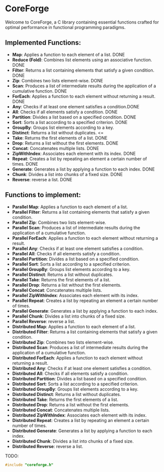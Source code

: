 # CoreForge

Welcome to CoreForge, a C library containing essential functions crafted for optimal performance in functional programming paradigms.

## Implemented Functions:

- **Map**: Applies a function to each element of a list. DONE
- **Reduce (Fold)**: Combines list elements using an associative function. DONE
- **Filter**: Returns a list containing elements that satisfy a given condition. DONE
- **Zip**: Combines two lists element-wise. DONE
- **Scan**: Produces a list of intermediate results during the application of a cumulative function. DONE
- **ForEach**: Applies a function to each element without returning a result. DONE
- **Any**: Checks if at least one element satisfies a condition.DONE
- **All**: Checks if all elements satisfy a condition. DONE
- **Partition**: Divides a list based on a specified condition. DONE
- **Sort**: Sorts a list according to a specified criterion. DONE
- **GroupBy**: Groups list elements according to a key.
- **Distinct**: Returns a list without duplicates. <= 
- **Take**: Returns the first elements of a list. DONE
- **Drop**: Returns a list without the first elements. DONE
- **Concat**: Concatenates multiple lists. DONE
- **ZipWithIndex**: Associates each element with its index. DONE
- **Repeat**: Creates a list by repeating an element a certain number of times. DONE
- **Generate**: Generates a list by applying a function to each index. DONE
- **Chunk**: Divides a list into chunks of a fixed size. DONE
- **Reverse**:  reverse a list. DONE
## Functions to implement:
- **Parallel Map**: Applies a function to each element of a list. 
- **Parallel Filter**: Returns a list containing elements that satisfy a given condition.
- **Parallel Zip**: Combines two lists element-wise. 
- **Parallel Scan**: Produces a list of intermediate results during the application of a cumulative function. 
- **Parallel ForEach**: Applies a function to each element without returning a result. 
- **Parallel Any**: Checks if at least one element satisfies a condition.
- **Parallel All**: Checks if all elements satisfy a condition. 
- **Parallel Partition**: Divides a list based on a specified condition. 
- **Parallel Sort**: Sorts a list according to a specified criterion. 
- **Parallel GroupBy**: Groups list elements according to a key.
- **Parallel Distinct**: Returns a list without duplicates.  
- **Parallel Take**: Returns the first elements of a list. 
- **Parallel Drop**: Returns a list without the first elements. 
- **Parallel Concat**: Concatenates multiple lists. 
- **Parallel ZipWithIndex**: Associates each element with its index. 
- **Parallel Repeat**: Creates a list by repeating an element a certain number of times. 
- **Parallel Generate**: Generates a list by applying a function to each index. 
- **Parallel Chunk**: Divides a list into chunks of a fixed size. 
- **Parallel Reverse**:  reverse a list.
- **Distributed Map**: Applies a function to each element of a list. 
- **Distributed Filter**: Returns a list containing elements that satisfy a given condition.
- **Distributed Zip**: Combines two lists element-wise. 
- **Distributed Scan**: Produces a list of intermediate results during the application of a cumulative function. 
- **Distributed ForEach**: Applies a function to each element without returning a result. 
- **Distributed Any**: Checks if at least one element satisfies a condition.
- **Distributed All**: Checks if all elements satisfy a condition. 
- **Distributed Partition**: Divides a list based on a specified condition. 
- **Distributed Sort**: Sorts a list according to a specified criterion. 
- **Distributed GroupBy**: Groups list elements according to a key.
- **Distributed Distinct**: Returns a list without duplicates.  
- **Distributed Take**: Returns the first elements of a list. 
- **Distributed Drop**: Returns a list without the first elements. 
- **Distributed Concat**: Concatenates multiple lists. 
- **Distributed ZipWithIndex**: Associates each element with its index. 
- **Distributed Repeat**: Creates a list by repeating an element a certain number of times. 
- **Distributed Generate**: Generates a list by applying a function to each index. 
- **Distributed Chunk**: Divides a list into chunks of a fixed size. 
- **Distributed Reverse**:  reverse a list.


TODO: 
```c
#include "coreforge.h"

